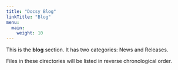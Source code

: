 ```yaml
---
title: "Docsy Blog"
linkTitle: "Blog"
menu:
  main:
    weight: 10
---
```



This is the **blog** section. It has two categories: News and Releases.

Files in these directories will be listed in reverse chronological order.

